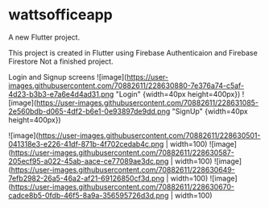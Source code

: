 # wattsofficeapp

A new Flutter project.

This project is created in Flutter using Firebase Authenticaion and Firebase Firestore
Not a finished project.

Login and Signup screens
![image](https://user-images.githubusercontent.com/70882611/228630880-7e376a74-c5af-4d23-b3b3-e7a6e4d4ad31.png "Login" {width=40px height=400px})
![image](https://user-images.githubusercontent.com/70882611/228631085-2e560bdb-d065-4df2-b6e1-0e93897de9dd.png "SignUp" {width=40px height=400px})



![image](https://user-images.githubusercontent.com/70882611/228630501-041318e3-e226-41df-871b-4f702cedab4c.png | width=100)
![image](https://user-images.githubusercontent.com/70882611/228630587-205ecf95-a022-45ab-aace-ce77089ae3dc.png | width=100)
![image](https://user-images.githubusercontent.com/70882611/228630649-7efb2982-26a5-46a2-af21-69126850cf3d.png | width=100)
![image](https://user-images.githubusercontent.com/70882611/228630670-cadce8b5-0fdb-46f5-8a9a-356595726d3d.png | width=100)
